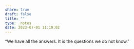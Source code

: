 ```yaml
---
share: true
draft: false
title: ""
type: _notes
date: 2023-07-01 11:19:02
---
```


“We have all the answers. It is the questions we do not know.”
